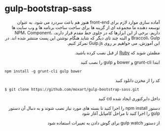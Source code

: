# gulp-bootstrap-sass

<p dir="rtl">
آماده سازی موارد لازم برای front-end هنوز هم باعث سردرد می شود. به عنوان توسعه دهنده ما مجموعه ای از گزینه ها برای ساخت ساخت برنامه ها و وب سایت ها داریم. برخی از این ابزارها که در جلوی خط مقدم قرار دارند، NPM، Component، Braccoli، Gulp و البته چند تای دیگر که شاید هنگام نوشتن این پست منتشر شده اند. در این آموزش، می خواهیم بر روی Gulp.js تمرکز کنیم.
</p>

<p dir="rtl">
مطمئن شوید که <a href="http://rubyinstaller.org">Ruby</a> از قبل نصب کرده باشید.
</p>

<p dir="rtl">
ابتدا grunt-cli و bower و gulp را نصب کنید
</p>

```
npm install -g grunt-cli gulp bower
```

<p dir="rtl">
کد را از مخزن دانلود کنید
</p>

```
$ git clone https://github.com/moxart/gulp-bootstrap-sass.git
```

<p dir="rtl">
داخل دایرکتوری ایجاد شده cd  کنید
</p>

<p dir="rtl">
دستور npm install را اجرا کنید تا بسته های مورد نیاز نصب شوند و به دنبال آن دستور gulp را اجرا کنید تا مراحل کامپایل آغاز شود
</p>

<p dir="rtl">
از دستور gulp watch برای گوش دادن به تغییرات استفاده شود
</p>




